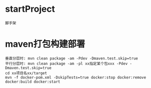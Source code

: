 # startProject
    脚手架
    
# maven打包构建部署
    垂直分层时: mvn clean package -am -Pdev -Dmaven.test.skip=true
    平行分层时: mvn clean package -am -pl xx指定某个包xxx -Pdev -Dmaven.test.skip=true
    cd xx项目名xx/target
    mvn -f docker-pom.xml -DskipTests=true docker:stop docker:remove docker:build docker:start
